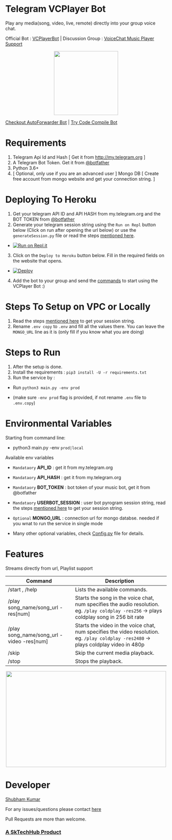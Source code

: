 # Telegram VCPlayer Bot
Play any media(song, video, live, remote) directly into your group voice chat.

Official Bot : [VCPlayerBot](https://telegram.me/vcplayerbot)   |   Discussion Group : [VoiceChat Music Player Support](https://telegram.me/voicechatsupport)

<p align="center">
  <img width="200" height="200" src="https://i.postimg.cc/QdH3XrxV/Screenshot-2021-05-05-203005-removebg-preview.png">
</p>

[Checkout AutoForwarder Bot](https://sktechhub.com/auto-forward) | [Try Code Compile Bot](https://t.me/codecompilebot)


# Requirements
1. Telegram Api Id and Hash [ Get it from http://my.telegram.org ]
2. A Telegram Bot Token. Get it from [@botfather](https://t.me/botfather) 
3. Python 3.6+
4. [ Optional, only use if you are an advanced user ] Mongo DB [ Create free account from mongo website and get your connection string. ] 

# Deploying To Heroku
1. Get your telegram API ID and API HASH from my.telegram.org and the BOT TOKEN from [@botfather](https://t.me/botfather)
2. Generate your telegram session string using the `Run on Repl` button below (Click on run after opening the url below) or use the `generateSession.py` file or read the steps [mentioned here](get_session_string.md).

- [![Run on Repl.it](https://repl.it/badge/github/kshubham506/vcplayerbot)](https://replit.com/@kshubham506/GenerateSession?lite=1&outputonly=1)


3. Click on the `Deploy to Heroku` button below. Fill in the required fields on the website that opens.

- [![Deploy](https://www.herokucdn.com/deploy/button.svg)](https://heroku.com/deploy)

4. Add the bot to your group and send the [commands](https://github.com/KyawZinThet1996/vcplayerbot#features) to start using the VCPlayer Bot :)


# Steps To Setup on VPC or Locally
1. Read the steps [mentioned here](get_session_string.md) to get your session string.
2. Rename `.env copy` to `.env` and fill all the values there. You can leave the `MONGO_URL` line as it is (only fill if you know what you are doing)


# Steps to Run
1. After the setup is done.
2. Install the requirements : `pip3 install -U -r requirements.txt`
3. Run the service by : 
  - Run `python3 main.py -env prod` 
  
  - (make sure `-env prod` flag is provided, if not rename `.env` file to `.env.copy`)

# Environmental Variables

Starting from command line:
- python3 main.py -env `prod|local`

Available env variables
- `Mandataory` **API_ID** :  get it from my.telegram.org
- `Mandataory` **API_HASH** : get it from my.telegram.org
- `Mandataory` **BOT_TOKEN** : bot token of your music bot, get it from @botfather
- `Mandataory` **USERBOT_SESSION** : user bot pyrogram session string, read the steps [mentioned here](get_session_string.md) to get your session string.
- `Optional` **MONGO_URL** : connection url for mongo databse. needed if you wnat to run the service in single mode

- Many other optional variables, check [Config.py](utils/Config.py) file for details.

# Features
Streams directly from url, Playlist support

Command | Description
------------ | -------------
/start , /help | Lists the available commands.
/play song_name/song_url -res[num] | Starts the song in the voice chat, num specifies the audio resolution. eg. `/play coldplay -res256` → plays coldplay song in 256 bit rate
/play song_name/song_url -video -res[num] | Starts the video in the voice chat, num specifies the video resolution. eg. `/play coldplay -res2480` → plays coldplay video in 480p
/skip | Skip the current media playback.
/stop | Stops the playback.



<p align="center">
  <img width="500" height="300" src="https://i.postimg.cc/qRtC4bD2/photo-2021-05-28-00-15-11.jpg">
</p>

# Developer
[Shubham Kumar](https://github.com/kshubham506)

For any issues/questions please contact [here](https://telegram.me/voicechatsupport)

Pull Requests are more than welcome.


 ### [A SkTechHub Product](https://sktechhub.com)
